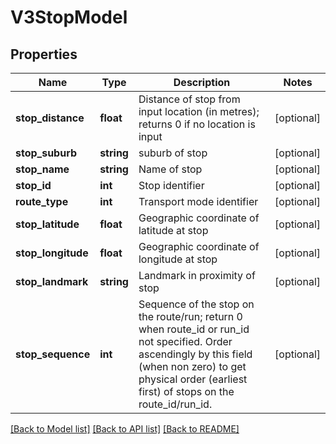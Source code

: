 # V3StopModel

## Properties
Name | Type | Description | Notes
------------ | ------------- | ------------- | -------------
**stop_distance** | **float** | Distance of stop from input location (in metres); returns 0 if no location is input | [optional] 
**stop_suburb** | **string** | suburb of stop | [optional] 
**stop_name** | **string** | Name of stop | [optional] 
**stop_id** | **int** | Stop identifier | [optional] 
**route_type** | **int** | Transport mode identifier | [optional] 
**stop_latitude** | **float** | Geographic coordinate of latitude at stop | [optional] 
**stop_longitude** | **float** | Geographic coordinate of longitude at stop | [optional] 
**stop_landmark** | **string** | Landmark in proximity of stop | [optional] 
**stop_sequence** | **int** | Sequence of the stop on the route/run; return 0 when route_id or run_id not specified. Order ascendingly by this field (when non zero) to get physical order (earliest first) of stops on the route_id/run_id. | [optional] 

[[Back to Model list]](../../README.md#documentation-for-models) [[Back to API list]](../../README.md#documentation-for-api-endpoints) [[Back to README]](../../README.md)

